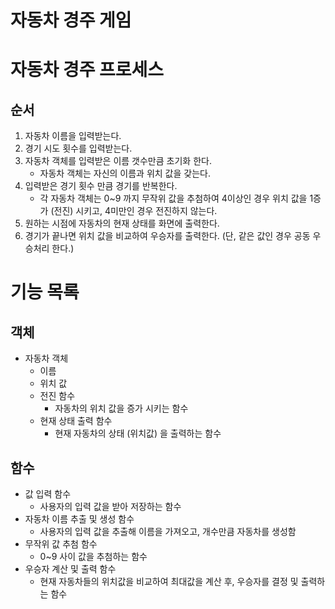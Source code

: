 # 자동차 경주 게임

# 자동차 경주 프로세스

## 순서

1. 자동차 이름을 입력받는다.
2. 경기 시도 횟수를 입력받는다.
3. 자동차 객체를 입력받은 이름 갯수만큼 초기화 한다.
   - 자동차 객체는 자신의 이름과 위치 값을 갖는다.
4. 입력받은 경기 횟수 만큼 경기를 반복한다.
   - 각 자동차 객체는 0~9 까지 무작위 값을 추첨하여 4이상인 경우 위치 값을 1증가 (전진) 시키고, 4미만인 경우 전진하지 않는다.
5. 원하는 시점에 자동차의 현재 상태를 화면에 출력한다.
6. 경기가 끝나면 위치 값을 비교하여 우승자를 출력한다. (단, 같은 값인 경우 공동 우승처리 한다.)

# 기능 목록

## 객체

- 자동차 객체
  - 이름
  - 위치 값
  - 전진 함수
    - 자동차의 위치 값을 증가 시키는 함수
  - 현재 상태 출력 함수
    - 현재 자동차의 상태 (위치값) 을 출력하는 함수

## 함수

- 값 입력 함수
  - 사용자의 입력 값을 받아 저장하는 함수
- 자동차 이름 추출 및 생성 함수
  - 사용자의 입력 값을 추출해 이름을 가져오고, 개수만큼 자동차를 생성함
- 무작위 값 추첨 함수
  - 0~9 사이 값을 추첨하는 함수
- 우승자 계산 및 출력 함수
  - 현재 자동차들의 위치값을 비교하여 최대값을 계산 후, 우승자를 결정 및 출력하는 함수